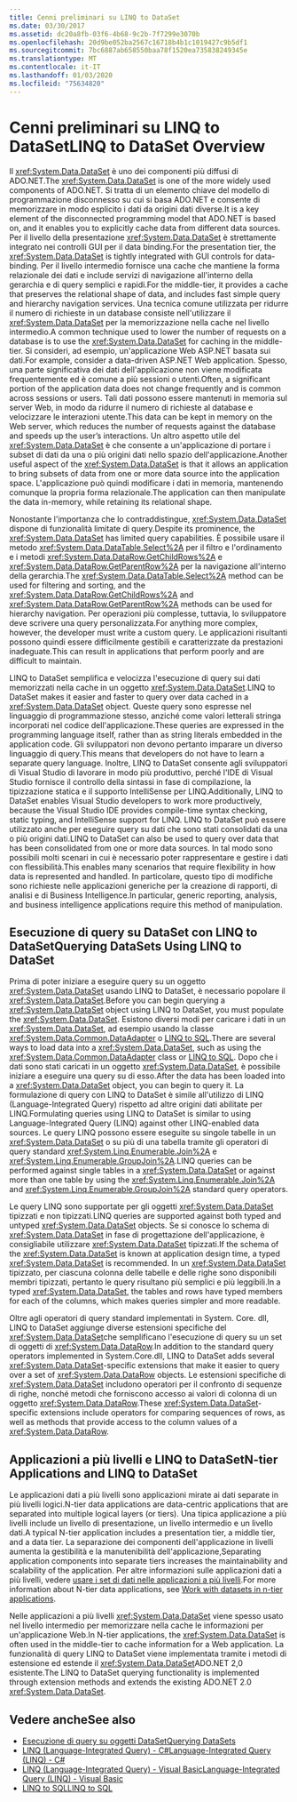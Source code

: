 ```yaml
---
title: Cenni preliminari su LINQ to DataSet
ms.date: 03/30/2017
ms.assetid: dc20a8fb-03f6-4b68-9c2b-7f7299e3070b
ms.openlocfilehash: 20d9be052ba2567c16718b4b1c1019427c9b5df1
ms.sourcegitcommit: 7bc6887ab658550baa78f1520ea735838249345e
ms.translationtype: MT
ms.contentlocale: it-IT
ms.lasthandoff: 01/03/2020
ms.locfileid: "75634820"
---
```

# <a name="linq-to-dataset-overview"></a><span data-ttu-id="38049-102">Cenni preliminari su LINQ to DataSet</span><span class="sxs-lookup"><span data-stu-id="38049-102">LINQ to DataSet Overview</span></span>
<span data-ttu-id="38049-103">Il <xref:System.Data.DataSet> è uno dei componenti più diffusi di ADO.NET.</span><span class="sxs-lookup"><span data-stu-id="38049-103">The <xref:System.Data.DataSet> is one of the more widely used components of ADO.NET.</span></span> <span data-ttu-id="38049-104">Si tratta di un elemento chiave del modello di programmazione disconnesso su cui si basa ADO.NET e consente di memorizzare in modo esplicito i dati da origini dati diverse.</span><span class="sxs-lookup"><span data-stu-id="38049-104">It is a key element of the disconnected programming model that ADO.NET is based on, and it enables you to explicitly cache data from different data sources.</span></span> <span data-ttu-id="38049-105">Per il livello della presentazione <xref:System.Data.DataSet> è strettamente integrato nei controlli GUI per il data binding.</span><span class="sxs-lookup"><span data-stu-id="38049-105">For the presentation tier, the <xref:System.Data.DataSet> is tightly integrated with GUI controls for data-binding.</span></span> <span data-ttu-id="38049-106">Per il livello intermedio fornisce una cache che mantiene la forma relazionale dei dati e include servizi di navigazione all'interno della gerarchia e di query semplici e rapidi.</span><span class="sxs-lookup"><span data-stu-id="38049-106">For the middle-tier, it provides a cache that preserves the relational shape of data, and includes fast simple query and hierarchy navigation services.</span></span> <span data-ttu-id="38049-107">Una tecnica comune utilizzata per ridurre il numero di richieste in un database consiste nell'utilizzare il <xref:System.Data.DataSet> per la memorizzazione nella cache nel livello intermedio.</span><span class="sxs-lookup"><span data-stu-id="38049-107">A common technique used to lower the number of requests on a database is to use the <xref:System.Data.DataSet> for caching in the middle-tier.</span></span> <span data-ttu-id="38049-108">Si consideri, ad esempio, un'applicazione Web ASP.NET basata sui dati.</span><span class="sxs-lookup"><span data-stu-id="38049-108">For example, consider a data-driven ASP.NET Web application.</span></span> <span data-ttu-id="38049-109">Spesso, una parte significativa dei dati dell'applicazione non viene modificata frequentemente ed è comune a più sessioni o utenti.</span><span class="sxs-lookup"><span data-stu-id="38049-109">Often, a significant portion of the application data does not change frequently and is common across sessions or users.</span></span> <span data-ttu-id="38049-110">Tali dati possono essere mantenuti in memoria sul server Web, in modo da ridurre il numero di richieste al database e velocizzare le interazioni utente.</span><span class="sxs-lookup"><span data-stu-id="38049-110">This data can be kept in memory on the Web server, which reduces the number of requests against the database and speeds up the user’s interactions.</span></span> <span data-ttu-id="38049-111">Un altro aspetto utile del <xref:System.Data.DataSet> è che consente a un'applicazione di portare i subset di dati da una o più origini dati nello spazio dell'applicazione.</span><span class="sxs-lookup"><span data-stu-id="38049-111">Another useful aspect of the <xref:System.Data.DataSet> is that it allows an application to bring subsets of data from one or more data source into the application space.</span></span> <span data-ttu-id="38049-112">L'applicazione può quindi modificare i dati in memoria, mantenendo comunque la propria forma relazionale.</span><span class="sxs-lookup"><span data-stu-id="38049-112">The application can then manipulate the data in-memory, while retaining its relational shape.</span></span>  
  
 <span data-ttu-id="38049-113">Nonostante l'importanza che lo contraddistingue, <xref:System.Data.DataSet> dispone di funzionalità limitate di query.</span><span class="sxs-lookup"><span data-stu-id="38049-113">Despite its prominence, the <xref:System.Data.DataSet> has limited query capabilities.</span></span> <span data-ttu-id="38049-114">È possibile usare il metodo <xref:System.Data.DataTable.Select%2A> per il filtro e l'ordinamento e i metodi <xref:System.Data.DataRow.GetChildRows%2A> e <xref:System.Data.DataRow.GetParentRow%2A> per la navigazione all'interno della gerarchia.</span><span class="sxs-lookup"><span data-stu-id="38049-114">The <xref:System.Data.DataTable.Select%2A> method can be used for filtering and sorting, and the <xref:System.Data.DataRow.GetChildRows%2A> and <xref:System.Data.DataRow.GetParentRow%2A> methods can be used for hierarchy navigation.</span></span> <span data-ttu-id="38049-115">Per operazioni più complesse, tuttavia, lo sviluppatore deve scrivere una query personalizzata.</span><span class="sxs-lookup"><span data-stu-id="38049-115">For anything more complex, however, the developer must write a custom query.</span></span> <span data-ttu-id="38049-116">Le applicazioni risultanti possono quindi essere difficilmente gestibili e caratterizzate da prestazioni inadeguate.</span><span class="sxs-lookup"><span data-stu-id="38049-116">This can result in applications that perform poorly and are difficult to maintain.</span></span>  
  
 <span data-ttu-id="38049-117">LINQ to DataSet semplifica e velocizza l'esecuzione di query sui dati memorizzati nella cache in un oggetto <xref:System.Data.DataSet>.</span><span class="sxs-lookup"><span data-stu-id="38049-117">LINQ to DataSet makes it easier and faster to query over data cached in a <xref:System.Data.DataSet> object.</span></span> <span data-ttu-id="38049-118">Queste query sono espresse nel linguaggio di programmazione stesso, anziché come valori letterali stringa incorporati nel codice dell'applicazione.</span><span class="sxs-lookup"><span data-stu-id="38049-118">These queries are expressed in the programming language itself, rather than as string literals embedded in the application code.</span></span> <span data-ttu-id="38049-119">Gli sviluppatori non devono pertanto imparare un diverso linguaggio di query.</span><span class="sxs-lookup"><span data-stu-id="38049-119">This means that developers do not have to learn a separate query language.</span></span> <span data-ttu-id="38049-120">Inoltre, LINQ to DataSet consente agli sviluppatori di Visual Studio di lavorare in modo più produttivo, perché l'IDE di Visual Studio fornisce il controllo della sintassi in fase di compilazione, la tipizzazione statica e il supporto IntelliSense per LINQ.</span><span class="sxs-lookup"><span data-stu-id="38049-120">Additionally, LINQ to DataSet enables Visual Studio developers to work more productively, because the Visual Studio IDE provides compile-time syntax checking, static typing, and IntelliSense support for LINQ.</span></span> <span data-ttu-id="38049-121">LINQ to DataSet può essere utilizzato anche per eseguire query su dati che sono stati consolidati da una o più origini dati.</span><span class="sxs-lookup"><span data-stu-id="38049-121">LINQ to DataSet can also be used to query over data that has been consolidated from one or more data sources.</span></span> <span data-ttu-id="38049-122">In tal modo sono possibili molti scenari in cui è necessario poter rappresentare e gestire i dati con flessibilità.</span><span class="sxs-lookup"><span data-stu-id="38049-122">This enables many scenarios that require flexibility in how data is represented and handled.</span></span> <span data-ttu-id="38049-123">In particolare, questo tipo di modifiche sono richieste nelle applicazioni generiche per la creazione di rapporti, di analisi e di Business Intelligence.</span><span class="sxs-lookup"><span data-stu-id="38049-123">In particular, generic reporting, analysis, and business intelligence applications require this method of manipulation.</span></span>  
  
## <a name="querying-datasets-using-linq-to-dataset"></a><span data-ttu-id="38049-124">Esecuzione di query su DataSet con LINQ to DataSet</span><span class="sxs-lookup"><span data-stu-id="38049-124">Querying DataSets Using LINQ to DataSet</span></span>  
 <span data-ttu-id="38049-125">Prima di poter iniziare a eseguire query su un oggetto <xref:System.Data.DataSet> usando LINQ to DataSet, è necessario popolare il <xref:System.Data.DataSet>.</span><span class="sxs-lookup"><span data-stu-id="38049-125">Before you can begin querying a <xref:System.Data.DataSet> object using LINQ to DataSet, you must populate the <xref:System.Data.DataSet>.</span></span> <span data-ttu-id="38049-126">Esistono diversi modi per caricare i dati in un <xref:System.Data.DataSet>, ad esempio usando la classe <xref:System.Data.Common.DataAdapter> o [LINQ to SQL](./sql/linq/index.md).</span><span class="sxs-lookup"><span data-stu-id="38049-126">There are several ways to load data into a <xref:System.Data.DataSet>, such as using the <xref:System.Data.Common.DataAdapter> class or [LINQ to SQL](./sql/linq/index.md).</span></span> <span data-ttu-id="38049-127">Dopo che i dati sono stati caricati in un oggetto <xref:System.Data.DataSet>, è possibile iniziare a eseguire una query su di esso.</span><span class="sxs-lookup"><span data-stu-id="38049-127">After the data has been loaded into a <xref:System.Data.DataSet> object, you can begin to query it.</span></span> <span data-ttu-id="38049-128">La formulazione di query con LINQ to DataSet è simile all'utilizzo di LINQ (Language-Integrated Query) rispetto ad altre origini dati abilitate per LINQ.</span><span class="sxs-lookup"><span data-stu-id="38049-128">Formulating queries using LINQ to DataSet is similar to using Language-Integrated Query (LINQ) against other LINQ-enabled data sources.</span></span> <span data-ttu-id="38049-129">Le query LINQ possono essere eseguite su singole tabelle in un <xref:System.Data.DataSet> o su più di una tabella tramite gli operatori di query standard <xref:System.Linq.Enumerable.Join%2A> e <xref:System.Linq.Enumerable.GroupJoin%2A>.</span><span class="sxs-lookup"><span data-stu-id="38049-129">LINQ queries can be performed against single tables in a <xref:System.Data.DataSet> or against more than one table by using the <xref:System.Linq.Enumerable.Join%2A> and <xref:System.Linq.Enumerable.GroupJoin%2A> standard query operators.</span></span>  
  
 <span data-ttu-id="38049-130">Le query LINQ sono supportate per gli oggetti <xref:System.Data.DataSet> tipizzati e non tipizzati.</span><span class="sxs-lookup"><span data-stu-id="38049-130">LINQ queries are supported against both typed and untyped <xref:System.Data.DataSet> objects.</span></span> <span data-ttu-id="38049-131">Se si conosce lo schema di <xref:System.Data.DataSet> in fase di progettazione dell'applicazione, è consigliabile utilizzare <xref:System.Data.DataSet> tipizzati.</span><span class="sxs-lookup"><span data-stu-id="38049-131">If the schema of the <xref:System.Data.DataSet> is known at application design time, a typed <xref:System.Data.DataSet> is recommended.</span></span> <span data-ttu-id="38049-132">In un <xref:System.Data.DataSet> tipizzato, per ciascuna colonna delle tabelle e delle righe sono disponibili membri tipizzati, pertanto le query risultano più semplici e più leggibili.</span><span class="sxs-lookup"><span data-stu-id="38049-132">In a typed <xref:System.Data.DataSet>, the tables and rows have typed members for each of the columns, which makes queries simpler and more readable.</span></span>  
  
 <span data-ttu-id="38049-133">Oltre agli operatori di query standard implementati in System. Core. dll, LINQ to DataSet aggiunge diverse estensioni specifiche del <xref:System.Data.DataSet>che semplificano l'esecuzione di query su un set di oggetti di <xref:System.Data.DataRow>.</span><span class="sxs-lookup"><span data-stu-id="38049-133">In addition to the standard query operators implemented in System.Core.dll, LINQ to DataSet adds several <xref:System.Data.DataSet>-specific extensions that make it easier to query over a set of <xref:System.Data.DataRow> objects.</span></span> <span data-ttu-id="38049-134">Le estensioni specifiche di <xref:System.Data.DataSet> includono operatori per il confronto di sequenze di righe, nonché metodi che forniscono accesso ai valori di colonna di un oggetto <xref:System.Data.DataRow>.</span><span class="sxs-lookup"><span data-stu-id="38049-134">These <xref:System.Data.DataSet>-specific extensions include operators for comparing sequences of rows, as well as methods that provide access to the column values of a <xref:System.Data.DataRow>.</span></span>  
  
## <a name="n-tier-applications-and-linq-to-dataset"></a><span data-ttu-id="38049-135">Applicazioni a più livelli e LINQ to DataSet</span><span class="sxs-lookup"><span data-stu-id="38049-135">N-tier Applications and LINQ to DataSet</span></span>  
 <span data-ttu-id="38049-136">Le applicazioni dati a più livelli sono applicazioni mirate ai dati separate in più livelli logici.</span><span class="sxs-lookup"><span data-stu-id="38049-136">N-tier data applications are data-centric applications that are separated into multiple logical layers (or tiers).</span></span> <span data-ttu-id="38049-137">Una tipica applicazione a più livelli include un livello di presentazione, un livello intermedio e un livello dati.</span><span class="sxs-lookup"><span data-stu-id="38049-137">A typical N-tier application includes a presentation tier, a middle tier, and a data tier.</span></span> <span data-ttu-id="38049-138">La separazione dei componenti dell'applicazione in livelli aumenta la gestibilità e la manutenibilità dell'applicazione,</span><span class="sxs-lookup"><span data-stu-id="38049-138">Separating application components into separate tiers increases the maintainability and scalability of the application.</span></span> <span data-ttu-id="38049-139">Per altre informazioni sulle applicazioni dati a più livelli, vedere [usare i set di dati nelle applicazioni a più livelli](/visualstudio/data-tools/work-with-datasets-in-n-tier-applications).</span><span class="sxs-lookup"><span data-stu-id="38049-139">For more information about N-tier data applications, see [Work with datasets in n-tier applications](/visualstudio/data-tools/work-with-datasets-in-n-tier-applications).</span></span>  
  
 <span data-ttu-id="38049-140">Nelle applicazioni a più livelli <xref:System.Data.DataSet> viene spesso usato nel livello intermedio per memorizzare nella cache le informazioni per un'applicazione Web.</span><span class="sxs-lookup"><span data-stu-id="38049-140">In N-tier applications, the <xref:System.Data.DataSet> is often used in the middle-tier to cache information for a Web application.</span></span> <span data-ttu-id="38049-141">La funzionalità di query LINQ to DataSet viene implementata tramite i metodi di estensione ed estende il <xref:System.Data.DataSet>ADO.NET 2,0 esistente.</span><span class="sxs-lookup"><span data-stu-id="38049-141">The LINQ to DataSet querying functionality is implemented through extension methods and extends the existing ADO.NET 2.0 <xref:System.Data.DataSet>.</span></span>  
  
## <a name="see-also"></a><span data-ttu-id="38049-142">Vedere anche</span><span class="sxs-lookup"><span data-stu-id="38049-142">See also</span></span>

- [<span data-ttu-id="38049-143">Esecuzione di query su oggetti DataSet</span><span class="sxs-lookup"><span data-stu-id="38049-143">Querying DataSets</span></span>](querying-datasets-linq-to-dataset.md)
- [<span data-ttu-id="38049-144">LINQ (Language-Integrated Query) - C#</span><span class="sxs-lookup"><span data-stu-id="38049-144">Language-Integrated Query (LINQ) - C#</span></span>](../../../csharp/programming-guide/concepts/linq/index.md)
- [<span data-ttu-id="38049-145">LINQ (Language-Integrated Query) - Visual Basic</span><span class="sxs-lookup"><span data-stu-id="38049-145">Language-Integrated Query (LINQ) - Visual Basic</span></span>](../../../visual-basic/programming-guide/concepts/linq/index.md)
- [<span data-ttu-id="38049-146">LINQ to SQL</span><span class="sxs-lookup"><span data-stu-id="38049-146">LINQ to SQL</span></span>](./sql/linq/index.md)
